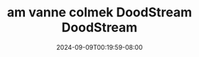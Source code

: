 --- 
title: "am vanne colmek  DoodStream  DoodStream"
description: "streaming bokep am vanne colmek  DoodStream  DoodStream   full terbaru"
date: 2024-09-09T00:19:59-08:00
file_code: "c071rgu7tofp"
draft: false
cover: "uf0lfdp73ila7gxe.jpg"
tags: ["vanne", "colmek", "DoodStream", "DoodStream", "bokep-indo", "bokep-viral", "bokep-ig"]
length: 170
fld_id: "1483130"
foldername: "Am vanne new"
categories: ["Am vanne new"]
views: 0
---